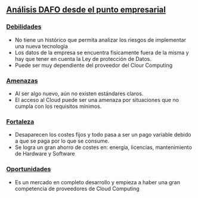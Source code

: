 ## [Análisis DAFO desde el punto empresarial]()

### [Debilidades]()
- No tiene un histórico que permita analizar los riesgos de implementar una nueva tecnología
- Los datos de la empresa se encuentra fisicamente fuera de la misma y hay que tener en cuenta
la Ley de protección de Datos. 
- Puede ser muy dependiente del proveedor del Clour Computing

### [Amenazas]()
- Al ser algo nuevo, aún no existen estándares claros.
- El acceso al Cloud puede ser una amenaza por situaciones que no cumpla con los requisitos minimos. 

### [Fortaleza]()
- Desaparecen los costes fijos y todo pasa a ser un pago variable debido a que se paga por
lo que se consume. 
- Se logra un gran ahorro de costes en: energía, licencias, mantenimiento de Hardware y Software

### [Oportunidades]()
- Es un mercado en completo desarrollo y empieza a haber una gran competencia de proveedores de 
Cloud Computing
